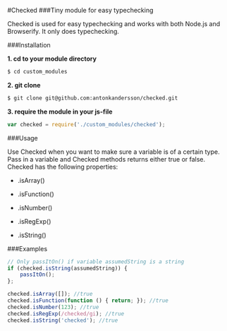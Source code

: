 #Checked
###Tiny module for easy typechecking

Checked is used for easy typechecking and works with both Node.js and Browserify. It only does typechecking.

###Installation

**1. cd to your module directory**

```bash
$ cd custom_modules
```

**2. git clone**

```bash
$ git clone git@github.com:antonkandersson/checked.git
```

**3. require the module in your js-file**

```javascript
var checked = require('./custom_modules/checked');
```

###Usage

Use Checked when you want to make sure a variable is of a certain type. Pass in a variable and Checked methods returns either true or false. Checked has the following properties:

* .isArray() 

* .isFunction()

* .isNumber()

* .isRegExp()

* .isString()

###Examples

```javascript
// Only passItOn() if variable assumedString is a string
if (checked.isString(assumedString)) {
	passItOn();	
};

checked.isArray([]); //true
checked.isFunction(function () { return; }); //true
checked.isNumber(123); //true
checked.isRegExp(/checked/gi); //true
checked.isString('checked'); //true
```
